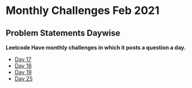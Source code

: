 # Monthly Challenges Feb 2021

## Problem Statements Daywise

**Leetcode Have monthly challenges in which it posts a question a day.**

* [Day 17](https://github.com/mostlovedpotato/Leetcode-Solutions/blob/master/Monthly%20Challenges/Feb%202021/17.md)
* [Day 18](https://github.com/mostlovedpotato/Leetcode-Solutions/tree/master/Monthly%20Challenges/Feb%202021/18.md)
* [Day 19](https://github.com/mostlovedpotato/Leetcode-Solutions/blob/master/Monthly%20Challenges/Feb%202021/19.md)
* [Day 25](https://github.com/mostlovedpotato/Leetcode-Solutions/blob/master/Monthly%20Challenges/Feb%202021/25.md)
